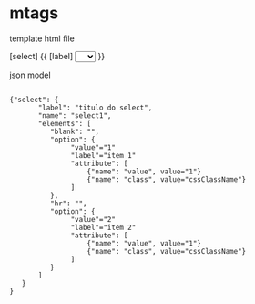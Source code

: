 # mtags

template html file 

[select] {{
  <label for="[name]">[label]</label>
  <select name="[name]">
  [elements:option|blank|hr]
  [option] {{ <option value="[value]" [attribute] {{ [name]="[value]" }}>[label]</option> }}
  [blank] {{ <option></option> }}
  [hr] {{ <option>---</option> }}
  </select>
}}

json model

<code>
{"select": {
       "label": "titulo do select",
       "name": "select1",
       "elements": [
          "blank": "",
          "option": {
               "value"="1"
               "label"="item 1"
               "attribute": [
                   {"name": "value", value="1"}
                   {"name": "class", value="cssClassName"}
               ]
          },
          "hr": "",
          "option": {
               "value"="2"
               "label"="item 2"
               "attribute": [
                   {"name": "value", value="1"}
                   {"name": "class", value="cssClassName"}
               ]
          }
       ]
   }
}
</code>
